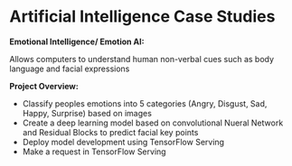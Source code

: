 # Artificial Intelligence Case Studies

**Emotional Intelligence/ Emotion AI:** 

Allows computers to understand human non-verbal cues such as body language and facial expressions

**Project Overview:**
* Classify peoples emotions into 5 categories (Angry, Disgust, Sad, Happy, Surprise) based on images
* Create a deep learning model based on convolutional Nueral Network and Residual Blocks to predict facial key points
* Deploy model development using TensorFlow Serving
* Make a request in TensorFlow Serving
